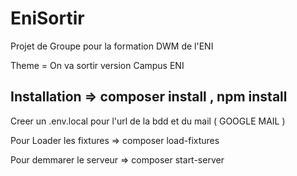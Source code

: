 # EniSortir

Projet de Groupe pour la formation DWM de l'ENI

Theme = On va sortir version Campus ENI

## Installation => composer install , npm install  

Creer un .env.local pour l'url de la bdd et du mail ( GOOGLE MAIL )

Pour Loader les fixtures => composer load-fixtures

Pour demmarer le serveur => composer start-server
